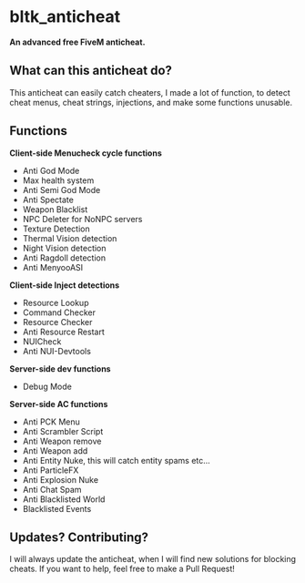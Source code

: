 # bltk_anticheat

**An advanced free FiveM anticheat.**



## What can this anticheat do?

This anticheat can easily catch cheaters, I made a lot of function, to detect cheat menus, cheat strings, injections, and make some functions unusable.



## Functions

**Client-side Menucheck cycle functions**
- Anti God Mode
- Max health system
- Anti Semi God Mode
- Anti Spectate
- Weapon Blacklist
- NPC Deleter for NoNPC servers
- Texture Detection
- Thermal Vision detection
- Night Vision detection
- Anti Ragdoll detection
- Anti MenyooASI

**Client-side Inject detections**
- Resource Lookup
- Command Checker
- Resource Checker
- Anti Resource Restart
- NUICheck
- Anti NUI-Devtools

**Server-side dev functions**
- Debug Mode

**Server-side AC functions**
- Anti PCK Menu
- Anti Scrambler Script
- Anti Weapon remove
- Anti Weapon add
- Anti Entity Nuke, this will catch entity spams etc...
- Anti ParticleFX
- Anti Explosion Nuke
- Anti Chat Spam
- Anti Blacklisted World
- Blacklisted Events

## Updates? Contributing?

I will always update the anticheat, when I will find new solutions for blocking cheats. If you want to help, feel free to make a Pull Request!
